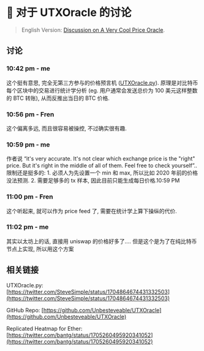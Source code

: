# 💬 对于 UTXOracle 的讨论

> English Version: [Discussion on A Very Cool Price Oracle](https://mirror.xyz/msfew.eth/KrQ6NKUXXFIACtATHZi9A35KM9fIrp8JN3HUNLNQPDA).

## 讨论

### 10:42 pm - me

这个挺有意思, 完全无第三方参与的价格预言机 ([UTXOracle.py](https://twitter.com/SteveSimple/status/1704864674431332503)). 原理是对比特币每个区块中的交易进行统计学分析 (eg. 用户通常会发送总价为 100 美元这样整数的 BTC 转账), 从而反推出当日的 BTC 价格.

### 10:56 pm - Fren

这个偏离多远, 而且很容易被操控, 不过确实很有趣.

### 10:59 pm - me

作者说 “it's very accurate. It's not clear which exchange price is the "right" price. But it's right in the middle of all of them. Feel free to check yourself”.. 限制还是挺多的: 1. 必须人为先设置一个 min 和 max, 所以比如 2020 年前的价格没法预测. 2. 需要足够多的 tx 样本, 因此目前只能生成每日价格.10:59 PM

### 11:00 pm - Fren

这个听起来, 就可以作为 price feed 了, 需要在统计学上算下操纵的代价.

### 11:02 pm - me

其实以太坊上的话, 直接用 uniswap 的价格好多了.... 但是这个是为了在纯比特币节点上实现, 所以用这个方案

## 相关链接

UTXOracle.py: [https://twitter.com/SteveSimple/status/1704864674431332503](https://twitter.com/SteveSimple/status/1704864674431332503)

GitHub Repo: [https://github.com/Unbesteveable/UTXOracle](https://github.com/Unbesteveable/UTXOracle)

Replicated Heatmap for Ether: [https://twitter.com/bantg/status/1705260495920341052](https://twitter.com/bantg/status/1705260495920341052)
